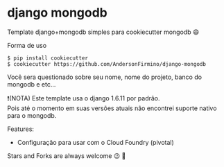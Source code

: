 # django mongodb

Template django+mongodb simples para cookiecutter
mongodb :smile:

Forma de uso

```
$ pip install cookiecutter
$ cookiecutter https://github.com/AndersonFirmino/django-mongodb
```
Você sera questionado sobre seu nome, nome do projeto, banco do mongodb e etc...

:heavy_exclamation_mark:(NOTA) Este template usa o django 1.6.11 por padrão.  
Pois até o momento em suas versões atuais não encontrei suporte nativo para o mongodb.

Features:
  * Configuração para usar com o Cloud Foundry (pivotal)  



Stars and Forks are always welcome :wink: :snake:
